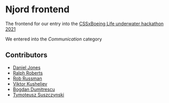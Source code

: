 # Njord frontend
The frontend for our entry into the [CSSxBoeing Life underwater hackathon 2021](https://cssbristol.co.uk/events/2021-03-20_boeing_hackathon/)

We entered into the *Communication* category

## Contributors
- [Daniel Jones](https://github.com/danjones1618)
- [Ralph Roberts](https://github.com/KingGax)
- [Rob Russman](https://github.com/orgs/HMSSFGD/people/Noobphail)
- [Viktor Kusheliev](https://github.com/orgs/HMSSFGD/people/vic-kush)
- [Bogdan Dumitrescu](https://github.com/orgs/HMSSFGD/people/bogdumi)
- [Tymoteusz Suszczynski](https://github.com/orgs/HMSSFGD/people/TiPEX360)
